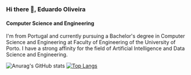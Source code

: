 ### Hi there 👋, Eduardo Oliveira
#### Computer Science and Engineering

I'm from Portugal and currently pursuing a Bachelor's degree in Computer Science and Engineering at Faculty of Engineering of the University of Porto. I have a strong affinity for the field of Artificial Intelligence and Data Science and Engineering. 

![Anurag's GitHub stats](https://github-readme-stats.vercel.app/api?username=eduardooliveiraps&show_icons=true&theme=radical)
[![Top Langs](https://github-readme-stats.vercel.app/api/top-langs/?username=eduardooliveiraps&layout=donut)](https://github.com/anuraghazra/github-readme-stats)

